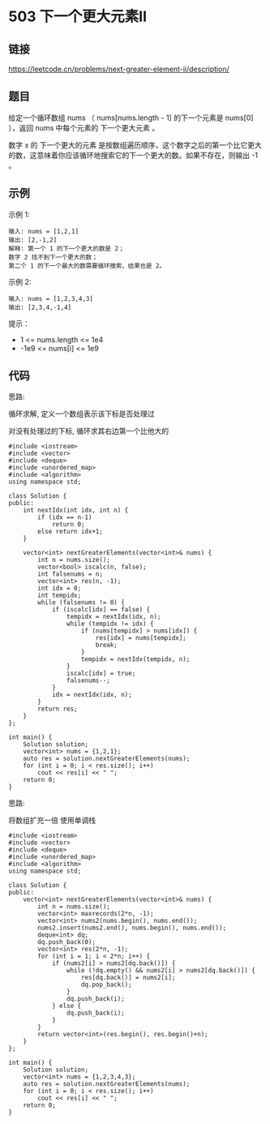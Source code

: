 # 503 下一个更大元素Ⅱ
## 链接
https://leetcode.cn/problems/next-greater-element-ii/description/

## 题目 
给定一个循环数组 nums （ nums[nums.length - 1] 的下一个元素是 nums[0] ），返回 nums 中每个元素的 下一个更大元素 。

数字 x 的 下一个更大的元素 是按数组遍历顺序，这个数字之后的第一个比它更大的数，这意味着你应该循环地搜索它的下一个更大的数。如果不存在，则输出 -1 。

## 示例
示例 1:
```
输入: nums = [1,2,1]
输出: [2,-1,2]
解释: 第一个 1 的下一个更大的数是 2；
数字 2 找不到下一个更大的数； 
第二个 1 的下一个最大的数需要循环搜索，结果也是 2。
```
示例 2:
```
输入: nums = [1,2,3,4,3]
输出: [2,3,4,-1,4]
```

提示：

- 1 <= nums.length <= 1e4
- -1e9 <= nums[i] <= 1e9 

## 代码
思路:

循环求解, 定义一个数组表示该下标是否处理过

对没有处理过的下标, 循环求其右边第一个比他大的

```
#include <iostream>
#include <vector>
#include <deque>
#include <unordered_map>
#include <algorithm>
using namespace std;

class Solution {
public:
    int nextIdx(int idx, int n) {
        if (idx == n-1)
            return 0;
        else return idx+1;
    }
    
    vector<int> nextGreaterElements(vector<int>& nums) {
        int n = nums.size();
        vector<bool> iscalc(n, false);
        int falsenums = n;
        vector<int> res(n, -1);
        int idx = 0;
        int tempidx;
        while (falsenums != 0) {
            if (iscalc[idx] == false) {
                tempidx = nextIdx(idx, n);
                while (tempidx != idx) {
                    if (nums[tempidx] > nums[idx]) {
                        res[idx] = nums[tempidx];
                        break;
                    }
                    tempidx = nextIdx(tempidx, n);
                }
                iscalc[idx] = true;
                falsenums--;
            }
            idx = nextIdx(idx, n);
        }
        return res;
    }
};

int main() {
    Solution solution;
    vector<int> nums = {1,2,1};
    auto res = solution.nextGreaterElements(nums);
    for (int i = 0; i < res.size(); i++)
        cout << res[i] << " ";
    return 0;
}

```

思路:

将数组扩充一倍 使用单调栈
```
#include <iostream>
#include <vector>
#include <deque>
#include <unordered_map>
#include <algorithm>
using namespace std;

class Solution {
public:
    vector<int> nextGreaterElements(vector<int>& nums) {
        int n = nums.size();
        vector<int> maxrecords(2*n, -1);
        vector<int> nums2(nums.begin(), nums.end());
        nums2.insert(nums2.end(), nums.begin(), nums.end());
        deque<int> dq;
        dq.push_back(0);
        vector<int> res(2*n, -1);
        for (int i = 1; i < 2*n; i++) {
            if (nums2[i] > nums2[dq.back()]) {
                while (!dq.empty() && nums2[i] > nums2[dq.back()]) {
                    res[dq.back()] = nums2[i];
                    dq.pop_back();
                }
                dq.push_back(i);
            } else {
                dq.push_back(i);
            }
        }
        return vector<int>(res.begin(), res.begin()+n);
    }
};

int main() {
    Solution solution;
    vector<int> nums = {1,2,3,4,3};
    auto res = solution.nextGreaterElements(nums);
    for (int i = 0; i < res.size(); i++)
        cout << res[i] << " ";
    return 0;
}

```